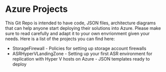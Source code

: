 # Azure Projects

This Git Repo is intended to have code, JSON files, architecture diagrams that can help anyone start deploying their solutions into Azure. Please make sure to read carefully and adapt it to your own envrionment given your needs. Here is a list of the projects you can find here:

- StorageFirewall -  Policies for setting up storage account firewalls
- ASRHyperVLandingZone -  Setting up your first ASR environment for replication with Hyper V hosts on Azure - JSON templates ready to deploy



